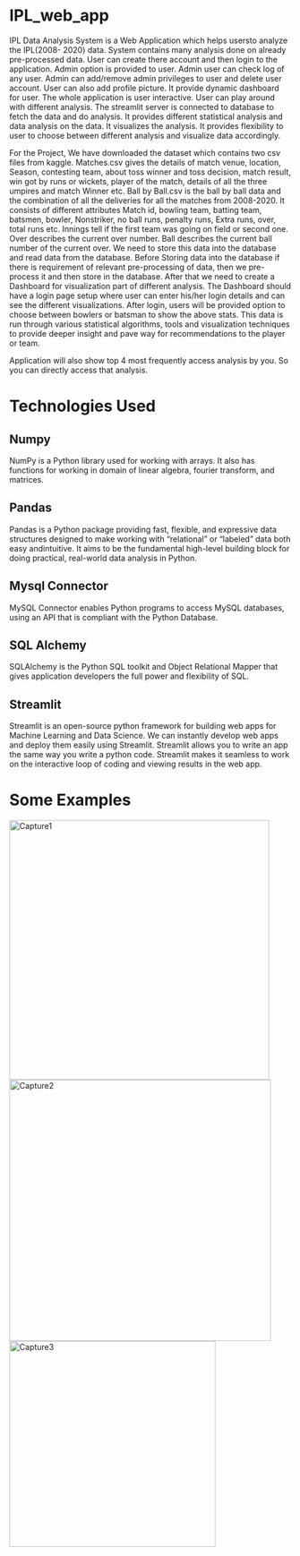 # IPL_web_app
IPL Data Analysis System is a Web Application which helps usersto analyze the IPL(2008-
2020) data. System contains many analysis done on already pre-processed data. User can create
there account and then login to the application. Admin option is provided to user. Admin user
can check log of any user. Admin can add/remove admin privileges to user and delete user
account. User can also add profile picture. It provide dynamic dashboard for user. The whole
application is user interactive. User can play around with different analysis. The streamlit
server is connected to database to fetch the data and do analysis. It provides different statistical
analysis and data analysis on the data. It visualizes the analysis. It provides flexibility to user
to choose between different analysis and visualize data accordingly.

For the Project, We have downloaded the dataset which contains two csv files from kaggle. Matches.csv
gives the details of match venue, location, Season, contesting team, about toss winner and toss
decision, match result, win got by runs or wickets, player of the match, details of all the three
umpires and match Winner etc. Ball by Ball.csv is the ball by ball data and the combination of
all the deliveries for all the matches from 2008-2020. It consists of different attributes Match
id, bowling team, batting team, batsmen, bowler, Nonstriker, no ball runs, penalty runs, Extra
runs, over, total runs etc. Innings tell if the first team was going on field or second one. Over
describes the current over number. Ball describes the current ball number of the current over.
We need to store this data into the database and read data from the database. Before Storing data
into the database if there is requirement of relevant pre-processing of data, then we pre-process
it and then store in the database. After that we need to create a Dashboard for visualization
part of different analysis. The Dashboard should have a login page setup where user can enter
his/her login details and can see the different visualizations. After login, users will be provided
option to choose between bowlers or batsman to show the above stats. This data is run through
various statistical algorithms, tools and visualization techniques to provide deeper insight and
pave way for recommendations to the player or team.

Application will also show top 4 most frequently access analysis by you. So you can directly access that analysis.

# Technologies Used
## Numpy
NumPy is a Python library used for working with arrays.
It also has functions for working in domain of linear algebra, fourier transform, and
matrices.
## Pandas
Pandas is a Python package providing fast, flexible, and expressive data structures designed to make working with “relational” or “labeled” data both easy andintuitive.
It aims to be the fundamental high-level building block for doing practical, real-world
data analysis in Python.
## Mysql Connector
MySQL Connector enables Python programs to access MySQL databases, using an API
that is compliant with the Python Database.
## SQL Alchemy
SQLAlchemy is the Python SQL toolkit and Object Relational Mapper that gives application developers the full power and flexibility of SQL.
## Streamlit
Streamlit is an open-source python framework for building web apps for Machine Learning and Data Science. We can instantly develop web apps and deploy them easily using
Streamlit.
Streamlit allows you to write an app the same way you write a python code. Streamlit
makes it seamless to work on the interactive loop of coding and viewing results in the
web app.

# Some Examples

<img width="464" alt="Capture1" src="https://github.com/user-attachments/assets/5634a6da-4e7a-4b8e-be28-8cc8df63c4f0">
<img width="467" alt="Capture2" src="https://github.com/user-attachments/assets/23db9d24-1f81-48e4-bea1-dc3d702fccac">
<img width="368" alt="Capture3" src="https://github.com/user-attachments/assets/c2a40517-3cda-487e-8a74-76d33072b2fb">





